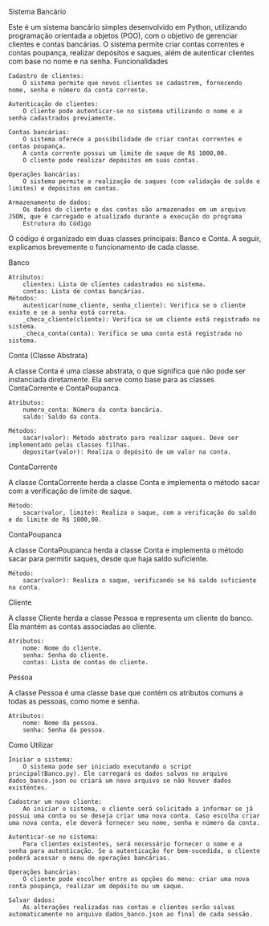 Sistema Bancário

Este é um sistema bancário simples desenvolvido em Python, utilizando programação orientada a objetos (POO), com o objetivo de gerenciar clientes e contas bancárias. O sistema permite criar contas correntes e contas poupança, realizar depósitos e saques, além de autenticar clientes com base no nome e na senha.
Funcionalidades

    Cadastro de clientes:
        O sistema permite que novos clientes se cadastrem, fornecendo nome, senha e número da conta corrente.

    Autenticação de clientes:
        O cliente pode autenticar-se no sistema utilizando o nome e a senha cadastrados previamente.

    Contas bancárias:
        O sistema oferece a possibilidade de criar contas correntes e contas poupança.
        A conta corrente possui um limite de saque de R$ 1000,00.
        O cliente pode realizar depósitos em suas contas.

    Operações bancárias:
        O sistema permite a realização de saques (com validação de saldo e limites) e depósitos em contas.

    Armazenamento de dados:
        Os dados do cliente e das contas são armazenados em um arquivo JSON, que é carregado e atualizado durante a execução do programa
        Estrutura do Código

O código é organizado em duas classes principais: Banco e Conta. A seguir, explicamos brevemente o funcionamento de cada classe.

Banco

    Atributos:
        clientes: Lista de clientes cadastrados no sistema.
        contas: Lista de contas bancárias.
    Métodos:
        autenticar(nome_cliente, senha_cliente): Verifica se o cliente existe e se a senha está correta.
        _checa_cliente(cliente): Verifica se um cliente está registrado no sistema.
        _checa_conta(conta): Verifica se uma conta está registrada no sistema.

Conta (Classe Abstrata)

A classe Conta é uma classe abstrata, o que significa que não pode ser instanciada diretamente. Ela serve como base para as classes ContaCorrente e ContaPoupanca.

    Atributos:
        numero_conta: Número da conta bancária.
        saldo: Saldo da conta.

    Métodos:
        sacar(valor): Método abstrato para realizar saques. Deve ser implementado pelas classes filhas.
        depositar(valor): Realiza o depósito de um valor na conta.

ContaCorrente

A classe ContaCorrente herda a classe Conta e implementa o método sacar com a verificação de limite de saque.

    Método:
        sacar(valor, limite): Realiza o saque, com a verificação do saldo e do limite de R$ 1000,00.

ContaPoupanca

A classe ContaPoupanca herda a classe Conta e implementa o método sacar para permitir saques, desde que haja saldo suficiente.

    Método:
        sacar(valor): Realiza o saque, verificando se há saldo suficiente na conta.

Cliente

A classe Cliente herda a classe Pessoa e representa um cliente do banco. Ela mantém as contas associadas ao cliente.

    Atributos:
        nome: Nome do cliente.
        senha: Senha do cliente.
        contas: Lista de contas do cliente.

Pessoa

A classe Pessoa é uma classe base que contém os atributos comuns a todas as pessoas, como nome e senha.

    Atributos:
        nome: Nome da pessoa.
        senha: Senha da pessoa.

Como Utilizar

    Iniciar o sistema:
        O sistema pode ser iniciado executando o script principal(Banco.py). Ele carregará os dados salvos no arquivo dados_banco.json ou criará um novo arquivo se não houver dados existentes.

    Cadastrar um novo cliente:
        Ao iniciar o sistema, o cliente será solicitado a informar se já possui uma conta ou se deseja criar uma nova conta. Caso escolha criar uma nova conta, ele deverá fornecer seu nome, senha e número da conta.

    Autenticar-se no sistema:
        Para clientes existentes, será necessário fornecer o nome e a senha para autenticação. Se a autenticação for bem-sucedida, o cliente poderá acessar o menu de operações bancárias.

    Operações bancárias:
        O cliente pode escolher entre as opções do menu: criar uma nova conta poupança, realizar um depósito ou um saque.

    Salvar dados:
        As alterações realizadas nas contas e clientes serão salvas automaticamente no arquivo dados_banco.json ao final de cada sessão.
